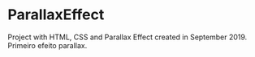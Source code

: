 # ParallaxEffect
Project with HTML, CSS and Parallax Effect created in September 2019. Primeiro efeito parallax.
